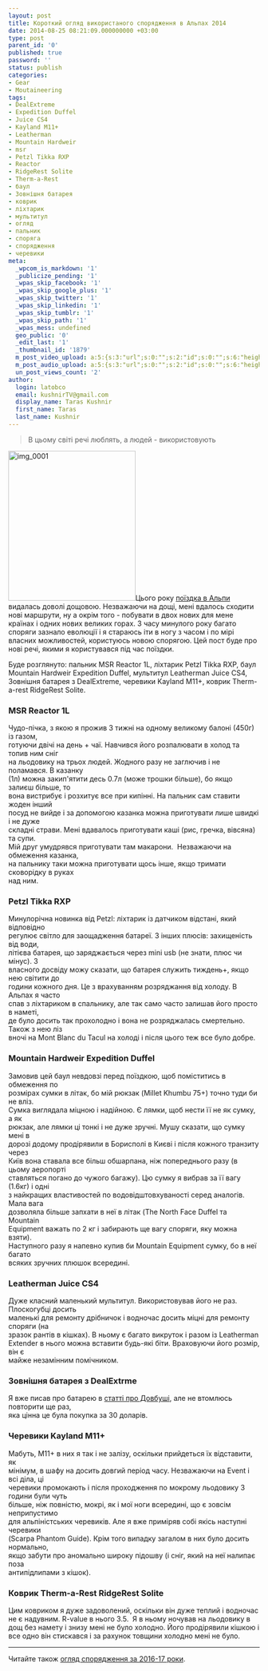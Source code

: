 ```yaml
---
layout: post
title: Короткий огляд використаного спорядження в Альпах 2014
date: 2014-08-25 08:21:09.000000000 +03:00
type: post
parent_id: '0'
published: true
password: ''
status: publish
categories:
- Gear
- Moutaineering
tags:
- DealExtreme
- Expedition Duffel
- Juice CS4
- Kayland M11+
- Leatherman
- Mountain Hardweir
- msr
- Petzl Tikka RXP
- Reactor
- RidgeRest Solite
- Therm-a-Rest
- баул
- Зовнішня батарея
- коврик
- ліхтарик
- мультитул
- огляд
- пальник
- споряга
- спорядження
- черевики
meta:
  _wpcom_is_markdown: '1'
  _publicize_pending: '1'
  _wpas_skip_facebook: '1'
  _wpas_skip_google_plus: '1'
  _wpas_skip_twitter: '1'
  _wpas_skip_linkedin: '1'
  _wpas_skip_tumblr: '1'
  _wpas_skip_path: '1'
  _wpas_mess: undefined
  geo_public: '0'
  _edit_last: '1'
  _thumbnail_id: '1879'
  m_post_video_upload: a:5:{s:3:"url";s:0:"";s:2:"id";s:0:"";s:6:"height";s:0:"";s:5:"width";s:0:"";s:9:"thumbnail";s:0:"";}
  m_post_audio_upload: a:5:{s:3:"url";s:0:"";s:2:"id";s:0:"";s:6:"height";s:0:"";s:5:"width";s:0:"";s:9:"thumbnail";s:0:"";}
  un_post_views_count: '2'
author:
  login: latobco
  email: kushnirTV@gmail.com
  display_name: Taras Kushnir
  first_name: Taras
  last_name: Kushnir
---
```

<blockquote>В цьому світі речі люблять, а людей - використовують</p></blockquote>
<p><a href="http://jamming.com.ua/wp-content/uploads/2014/08/img_00011.jpg"><img class="alignright size-medium wp-image-1873" src="{{ site.baseurl }}/assets/img_00011.jpg?w=255" alt="img_0001" width="255" height="300" /></a>Цього року <a href="http://lvivtoevolene.wordpress.com" target="_blank" rel="noopener noreferrer">поїздка в Альпи</a> видалась доволі дощовою. Незважаючи на дощі, мені вдалось сходити нові маршрути, ну а окрім того - побувати в двох нових для мене країнах і одних нових великих горах. З часу минулого року багато споряги зазнало еволюції і я стараюсь іти в ногу з часом і по мірі власних можливостей, користуюсь новою спорягою. Цей пост буде про нові речі, якими я користувався під час поїздки.</p>
<p>Буде розглянуто: пальник MSR Reactor 1L, ліхтарик Petzl Tikka RXP, баул Mountain Hardweir Expedition Duffel, мультитул Leatherman Juice CS4, Зовнішня батарея з DealExtreme, черевики Kayland M11+, коврик Therm-a-rest RidgeRest Solite.</p>
<p><!--more--></p>
<h3>MSR Reactor 1L</h3>
<p>Чудо-пічка, з якою я прожив 3 тижні на одному великому балоні (450г) із газом,<br />
готуючи двічі на день + чаї. Навчився його розпалювати в холод та топив ним сніг<br />
на льодовику на трьох людей. Жодного разу не заглючив і не поламався. В казанку<br />
(1л) можна закип'ятити десь 0.7л (може трошки більше), бо якщо залиєш більше, то<br />
вона вистрибує і розхитує все при кипінні. На пальник сам ставити жоден інший<br />
посуд не вийде і за допомогою казанка можна приготувати лише швидкі і не дуже<br />
складні страви. Мені вдавалось приготувати каші (рис, гречка, вівсяна) та супи.<br />
Мій друг умудрявся приготувати там макарони.  Незважаючи на обмеження казанка,<br />
на пальнику таки можна приготувати щось інше, якщо тримати сковорідку в руках<br />
над ним.</p>
<h3>Petzl Tikka RXP</h3>
<p>Минулорічна новинка від Petzl: ліхтарик із датчиком відстані, який відповідно<br />
регулює світло для заощадження батареї. З інших плюсів: захищеність від води,<br />
літієва батарея, що заряджається через mini usb (не знати, плюс чи мінус). З<br />
власного досвіду можу сказати, що батарея служить тиждень+, якщо нею світити до<br />
години кожного дня. Це з врахуванням розряджання від холоду. В Альпах я часто<br />
спав з ліхтариком в спальнику, але так само часто залишав його просто в наметі,<br />
де було досить так прохолодно і вона не розряджалась смертельно. Також з нею ліз<br />
вночі на Mont Blanc du Tacul на холоді і після цього теж все було добре.</p>
<h3>Mountain Hardweir Expedition Duffel</h3>
<p>Замовив цей баул невдовзі перед поїздкою, щоб поміститись в обмеження по<br />
розмірах сумки в літак, бо мій рюкзак (Millet Khumbu 75+) точно туди би не вліз.<br />
Сумка виглядала міцною і надійною. Є лямки, щоб нести її не як сумку, а як<br />
рюкзак, але лямки ці тонкі і не дуже зручні. Мушу сказати, що сумку мені в<br />
дорозі додому продірявили в Борисполі в Києві і після кожного транзиту через<br />
Київ вона ставала все більш обшарпана, ніж попереднього разу (в цьому аеропорті<br />
ставляться погано до чужого багажу). Цю сумку я вибрав за її вагу (1.6кг) і одні<br />
з найкращих властивостей по водовідштовхуваності серед аналогів. Мала вага<br />
дозволяла більше запхати в неї в літак (The North Face Duffel та Mountain<br />
Equipment важать по 2 кг і забирають ще вагу споряги, яку можна взяти).<br />
Наступного разу я напевно купив би Mountain Equipment сумку, бо в неї багато<br />
всяких зручних плюшок всередині.</p>
<h3>Leatherman Juice CS4</h3>
<p>Дуже класний маленький мультитул. Використовував його не раз. Плоскогубці досить<br />
маленькі для ремонту дрібничок і водночас досить міцні для ремонту споряги (на<br />
зразок рантів в кішках). В ньому є багато викруток і разом із Leatherman<br />
Extender в нього можна вставити будь-які біти. Враховуючи його розмір, він є<br />
майже незамінним помічником.</p>
<h3>Зовнішня батарея з DealExtrme</h3>
<p>Я вже писав про батарею в <a title="Довбушоделія або 12 днів під Великою Австрійкою" href="http://jamming.com.ua/%d0%b4%d0%be%d0%b2%d0%b1%d1%83%d1%88%d0%be%d0%b4%d0%b5%d0%bb%d1%96%d1%8f-12-%d0%b4%d0%bd%d1%96%d0%b2-%d0%bf%d1%96%d0%b4-%d0%b2%d0%b5%d0%bb%d0%b8%d0%ba%d0%be%d1%8e-%d0%b0%d0%b2%d1%81%d1%82%d1%80%d1%96/" target="_blank" rel="noopener noreferrer">статті про Довбуші</a>, але не втомлюсь повторити ще раз,<br />
яка цінна це була покупка за 30 доларів.</p>
<h3>Черевики Kayland M11+</h3>
<p>Мабуть, M11+ в них я так і не залізу, оскільки прийдеться їх відставити, як<br />
мінімум, в шафу на досить довгий період часу. Незважаючи на Event і всі діла, ці<br />
черевики промокають і після проходження по мокрому льодовику 3 години були чуть<br />
більше, ніж повністю, мокрі, як і мої ноги всередині, що є зовсім неприпустимо<br />
для альпіністських черевиків. Але я вже приміряв собі якісь наступні черевики<br />
(Scarpa Phantom Guide). Крім того випадку загалом в них було досить нормально,<br />
якщо забути про аномально широку підошву (і сніг, який на неї налипає поза<br />
антипідлипами з кішок).</p>
<h3>Коврик Therm-a-Rest RidgeRest Solite</h3>
<p>Цим ковриком я дуже задоволений, оскільки він дуже теплий і водночас не є надувним. R-value в нього 3.5.  Я в ньому ночував на льодовику в дощ без намету і знизу мені не було холодно. Його продірявили кішкою і все одно він стискався і за рахунок товщини холодно мені не було.</p>
<hr />
<p>Читайте також <a href="http://jamming.com.ua/%d0%ba%d0%be%d1%80%d0%be%d1%82%d0%ba%d0%b8%d0%b9-%d0%be%d0%b3%d0%bb%d1%8f%d0%b4-%d0%bd%d0%be%d0%b2%d0%be%d0%b3%d0%be-%d1%81%d0%bf%d0%be%d1%80%d1%8f%d0%b4%d0%b6%d0%b5%d0%bd%d0%bd%d1%8f-%d0%b7%d0%b0-201/">огляд спорядження за 2016-17 роки</a>.</p>
